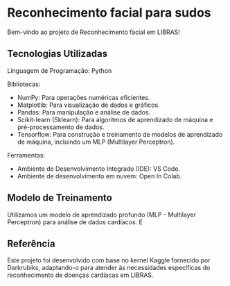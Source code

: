 # Reconhecimento facial para sudos

Bem-vindo ao projeto de Reconhecimento facial em LIBRAS! 

## Tecnologias Utilizadas

Linguagem de Programação: Python

Bibliotecas:
- NumPy: Para operações numéricas eficientes.
- Matplotlib: Para visualização de dados e gráficos.
- Pandas: Para manipulação e análise de dados.
- Scikit-learn (Sklearn): Para algoritmos de aprendizado de máquina e pré-processamento de dados.
- Tensorflow: Para construção e treinamento de modelos de aprendizado de máquina, incluindo um MLP (Multilayer Perceptron).

Ferramentas:
- Ambiente de Desenvolvimento Integrado (IDE): VS Code.
- Ambiente de desenvolvimento em nuvem: Open In Colab.

## Modelo de Treinamento

Utilizamos um modelo de aprendizado profundo (MLP - Multilayer Perceptron) para análise de dados cardíacos. E


## Referência

Este projeto foi desenvolvido com base no kernel Kaggle fornecido por Darkrubiks, adaptando-o para atender às necessidades específicas do reconhecimento de doenças cardíacas em LIBRAS.

